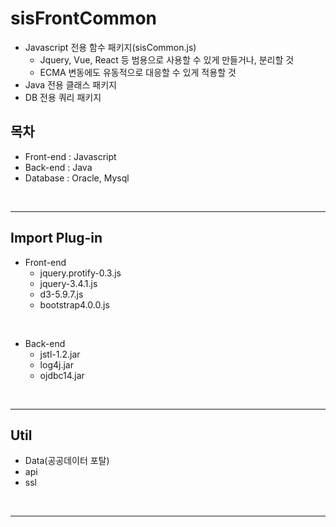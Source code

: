 # sisFrontCommon
- Javascript 전용 함수 패키지(sisCommon.js)
  - Jquery, Vue, React 등 범용으로 사용할 수 있게 만들거나, 분리할 것
  - ECMA 변동에도 유동적으로 대응할 수 있게 적용할 것
- Java 전용 클래스 패키지
- DB 전용 쿼리 패키지

## 목차
- Front-end : Javascript
- Back-end : Java
- Database : Oracle, Mysql

<br>
<hr>

## Import Plug-in
- Front-end
  - jquery.protify-0.3.js
  - jquery-3.4.1.js
  - d3-5.9.7.js
  - bootstrap4.0.0.js

<br>

- Back-end
  - jstl-1.2.jar
  - log4j.jar
  - ojdbc14.jar

<br>
<hr>

## Util
- Data(공공데이터 포탈)
- api
- ssl

<br>
<hr>
